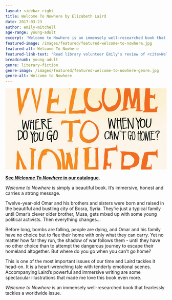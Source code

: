 ```yaml
---
layout: sidebar-right
title: Welcome To Nowhere by Elizabeth Laird
date: 2017-03-23
author: emily-mitchell
age-range: young-adult
excerpt: 'Welcome to Nowhere is an immensely well-researched book that fearlessly tackles a worldwide issue.'
featured-image: /images/featured/featured-welcome-to-nowhere.jpg
featured-alt: Welcome To Nowhere
featured-link-text: "Read library volunteer Emily's review of <cite>Welcome To Nowhere</cite>, by Elizabeth Laird."
breadcrumb: young-adult
genre: literary-fiction
genre-image: /images/featured/featured-welcome-to-nowhere-genre.jpg
genre-alt: Welcome to Nowhere
---
```


![Welcome To Nowhere](/images/featured/featured-welcome-to-nowhere.jpg)

**[See <cite>Welcome To Nowhere</cite> in our catalogue](https://suffolk.spydus.co.uk/cgi-bin/spydus.exe/ENQ/OPAC/BIBENQ?BRN=2083364).**

<cite>Welcome to Nowhere</cite> is simply a beautiful book. It’s immersive, honest and carries a strong message.

Twelve-year-old Omar and his brothers and sisters were born and raised in the beautiful and bustling city of Bosra, Syria. They’re just a typical family until Omar’s clever older brother, Musa, gets mixed up with some young political activists. Then everything changes...

Before long, bombs are falling, people are dying, and Omar and his family have no choice but to flee their home with only what they can carry. Yet no matter how far they run, the shadow of war follows them - until they have no other choice than to attempt the dangerous journey to escape their homeland altogether. But where do you go when you can't go home?

This is one of the most important issues of our time and Laird tackles it head-on. It is a heart-wrenching tale with tenderly emotional scenes. Accompanying Laird’s powerful and immersive writing are some spectacular illustrations that made me love this book even more.

<cite>Welcome to Nowhere</cite> is an immensely well-researched book that fearlessly tackles a worldwide issue.
